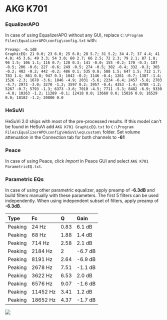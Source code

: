 # AKG K701

### EqualizerAPO
In case of using EqualizerAPO without any GUI, replace `C:\Program Files\EqualizerAPO\config\config.txt`
with:
```
Preamp: -6.1dB
GraphicEQ: 21 0.0; 23 6.0; 25 6.0; 28 5.7; 31 5.2; 34 4.7; 37 4.4; 41 4.0; 45 3.6; 49 3.3; 54 3.0; 60 2.7; 66 2.5; 72 2.3; 79 2.1; 87 1.8; 96 1.5; 106 1.1; 116 0.7; 128 0.3; 141 -0.0; 155 -0.2; 170 -0.3; 187 -0.5; 206 -0.6; 227 -0.6; 249 -0.5; 274 -0.5; 302 -0.4; 332 -0.3; 365 -0.2; 402 -0.2; 442 -0.2; 486 0.1; 535 0.8; 588 1.5; 647 1.5; 712 1.7; 783 1.4; 861 0.8; 947 0.3; 1042 -0.2; 1146 -0.4; 1261 -0.7; 1387 -1.4; 1526 -2.3; 1678 -3.6; 1846 -4.9; 2031 -5.6; 2234 -6.4; 2457 -5.8; 2703 -4.7; 2973 -3.0; 3270 -1.2; 3597 0.2; 3957 -0.4; 4353 -1.4; 4788 -1.2; 5267 -0.7; 5793 -1.3; 6373 -3.6; 7010 -4.5; 7711 -5.3; 8482 -6.9; 9330 -4.8; 10263 -1.2; 11289 -0.1; 12418 0.0; 13660 0.0; 15026 0.0; 16529 0.0; 18182 -1.2; 20000 0.0
```

### HeSuVi
HeSuVi 2.0 ships with most of the pre-processed results. If this model can't be found in HeSuVi add
`AKG K701 GraphicEQ.txt` to `C:\Program Files\EqualizerAPO\config\HeSuVi\eq\custom\` folder.
Set volume attenuation in the Connection tab for both channels to **-61**

### Peace
In case of using Peace, click *Import* in Peace GUI and select `AKG K701 ParametricEQ.txt`.

### Parametric EQs
In case of using other parametric equalizer, apply preamp of **-6.3dB** and build filters manually
with these parameters. The first 5 filters can be used independently.
When using independent subset of filters, apply preamp of **-6.3dB**.

| Type    | Fc       |    Q | Gain    |
|:--------|:---------|:-----|:--------|
| Peaking | 24 Hz    | 0.83 | 6.1 dB  |
| Peaking | 68 Hz    | 1.88 | 1.4 dB  |
| Peaking | 714 Hz   | 2.58 | 2.1 dB  |
| Peaking | 2184 Hz  | 2    | -6.7 dB |
| Peaking | 8191 Hz  | 2.64 | -6.9 dB |
| Peaking | 2678 Hz  | 7.51 | -1.1 dB |
| Peaking | 3622 Hz  | 6.53 | 2.0 dB  |
| Peaking | 6576 Hz  | 9.07 | -1.6 dB |
| Peaking | 11452 Hz | 3.41 | 1.2 dB  |
| Peaking | 18652 Hz | 4.37 | -1.7 dB |

![](https://raw.githubusercontent.com/jaakkopasanen/AutoEq/master/results/rtings/sbaf-serious/AKG%20K701/AKG%20K701.png)